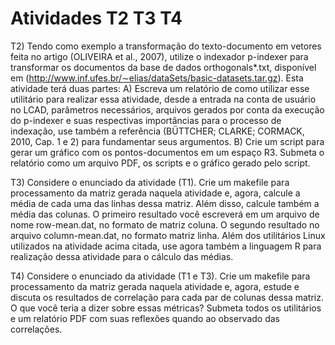 # Atividades T2 T3 T4

T2) Tendo como exemplo a transformação do texto-documento em vetores feita no artigo (OLIVEIRA et al., 2007), utilize o indexador p-indexer para transformar os documentos da base de dados orthogonals*.txt, disponível em (http://www.inf.ufes.br/∼elias/dataSets/basic-datasets.tar.gz). Esta atividade terá duas partes: A) Escreva um relatório de como utilizar esse utilitário para realizar essa atividade, desde a entrada na conta de usuário no LCAD, parâmetros necessários, arquivos gerados por conta da execução do p-indexer e suas respectivas importâncias para o processo de indexação, use também a referência (BÜTTCHER; CLARKE; CORMACK, 2010, Cap. 1 e 2) para fundamentar seus argumentos. B) Crie um script para gerar um gráfico com os pontos-documentos em um espaço R3. Submeta o relatório como um arquivo PDF, os scripts e o gráfico gerado pelo script.

T3) Considere o enunciado da atividade (T1). Crie um makefile para processamento da matriz gerada naquela atividade e, agora, calcule a média de cada uma das linhas dessa matriz. Além disso, calcule também a média das colunas. O primeiro resultado você escreverá em um arquivo de nome row-mean.dat, no formato de matriz coluna. O segundo resultado no arquivo column-mean.dat, no formato matriz linha. Além dos utilitários Linux utilizados na atividade acima citada, use agora também a linguagem R para realização dessa atividade para o cálculo das médias.

T4) Considere o enunciado da atividade (T1 e T3). Crie um makefile para processamento da matriz gerada naquela atividade e, agora, estude e discuta os resultados de correlação para cada par de colunas dessa matriz. O que você teria a dizer sobre essas métricas? Submeta todos os utilitários e um relatório PDF com suas reflexões quando ao observado das correlações.